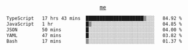 <p align="center">
  <samp>
    <a href="https://yiwwhl.com">me</a>
  </samp>
</p>

<!--START_SECTION:waka-->

```txt
TypeScript   17 hrs 43 mins  █████████████████████▒░░░   84.92 %
JavaScript   1 hr            █▒░░░░░░░░░░░░░░░░░░░░░░░   04.85 %
JSON         50 mins         █░░░░░░░░░░░░░░░░░░░░░░░░   04.00 %
YAML         47 mins         █░░░░░░░░░░░░░░░░░░░░░░░░   03.82 %
Bash         17 mins         ▒░░░░░░░░░░░░░░░░░░░░░░░░   01.37 %
```

<!--END_SECTION:waka-->